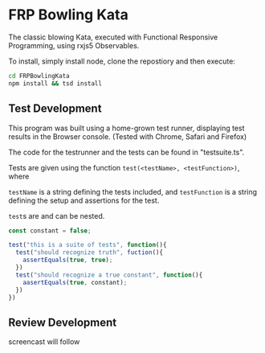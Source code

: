 # FRP Bowling Kata

The classic blowing Kata, executed with Functional Responsive Programming, using rxjs5 Observables.

To install, simply install node, clone the repostiory and then execute:

```bash
cd FRPBowlingKata
npm install && tsd install
```

## Test Development

This program was built using a home-grown test runner, displaying test
results in the Browser console.  (Tested with Chrome, Safari and Firefox)

The code for the testrunner and the tests can be found in "testsuite.ts".

Tests are given using the function `test(<testName>, <testFunction>)`, where

`testName` is a string defining the tests included, and
`testFunction` is a string defining the setup and assertions for the test.

`test`s are and can be nested.

```typescript
const constant = false;

test("this is a suite of tests", function(){
  test("should recognize truth", fuction(){
    assertEquals(true, true);
  })
  test("should recognize a true constant", function(){
    aasertEquals(true, constant);
  })
})
 ```

## Review Development

 screencast will follow
